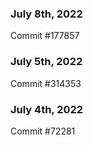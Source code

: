 ### July 8th, 2022

Commit #177857

### July 5th, 2022

Commit #314353


### July 4th, 2022

Commit #72281
